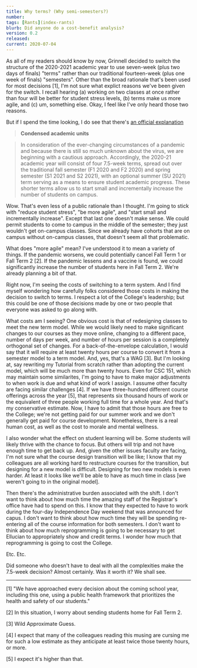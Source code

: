 ```yaml
---
title: Why terms? (Why semi-semesters?)
number: 
tags: [Rants](index-rants)
blurb: Did anyone do a cost-benefit analysis?
version: 0.2
released: 
current: 2020-07-04
---
```

As all of my readers should know by now, Grinnell decided to switch
the structure of the 2020-2021 academic year to use seven-week (plus
two days of finals) "terms" rather than our traditional fourteen-week
(plus one week of finals) "semesters".  Other than the broad rationale
that's been used for most decisions [1], I'm not sure what explict
reasons we've been given for the switch.  I recall hearing (a)
working on two classes at once rather than four will be better for
student stress levels, (b) terms make us more agile, and (c) um,
something else.  Okay, I feel like I've only heard those two reasons.

But if I spend the time looking, I do see that there's [an official
explanation](https://www.grinnell.edu/messages/AY2021-planning-update)

> **Condensed academic units**

> In consideration of the ever-changing circumstances of a pandemic and because there is still so much unknown about the virus, we are beginning with a cautious approach. Accordingly, the 2020-21 academic year will consist of four 7.5-week terms, spread out over the traditional fall semester (F1 2020 and F2 2020) and spring semester (S1 2021 and S2 2021), with an optional summer (SU 2021) term serving as a means to ensure student academic progress. These shorter terms allow us to start small and incrementally increase the number of students on campus.

Wow.  That's even less of a public rationale than I thought.  I'm
going to stick with "reduce student stress", "be more agile", and
"start small and incrementally increase".  Except that last one
doesn't make sense.  We could permit students to come to campus in
the middle of the semester; they just wouldn't get on-campus classes.
Since we already have cohorts that are on campus without on-campus
classes, that doesn't seem all that problematic.

What does "more agile" mean?  I've understood it to mean a variety
of things.  If the pandemic worsens, we could potentially cancel
Fall Term 1 or Fall Term 2 [2].  If the pandemic lessens and a
vaccine is found, we could significantly increase the number of 
students here in Fall Term 2.  We're already planning a bit of that.

Right now, I'm seeing the costs of switching to a term system.  And
I find myself wondering how carefully folks considered those costs
in making the decision to switch to terms.  I respect a lot of the
College's leadership; but this could be one of those decisions made
by one or two people that everyone was asked to go along with.

What costs am I seeing?  One obvious cost is that of redesigning
classes to meet the new term model.  While we would likely need to
make significant changes to our courses as they move online, changing
to a different pace, number of days per week, and number of hours
per session is a completely orthogonal set of changes.  For a
back-of-the-envelope calculation, I would say that it will require
at least twenty hours per course to convert it from a semester model
to a term model.  And, yes, that's a WAG [3].  But I'm looking at,
say rewriting my Tutorial from scratch rather than adopting the
current model, which will be much more than twenty hours.  Even for
CSC 151, which may maintain some similarites, I'm going to have to
make major adjustments to when work is due and what kind of work I
assign.  I assume other faculty are facing similar challenges [4].
If we have three-hundred different course offerings across the year
[5], that represents six thousand hours of work or the equivalent
of three people working full time for a whole year.  And that's my
conservative estimate.  Now, I have to admit that those hours are
free to the College; we're not getting paid for our summer work and
we don't generally get paid for course development.  Nonetheless,
there is a real human cost, as well as the cost to morale and mental
wellness.

I also wonder what the effect on student learning will be.  Some
students will likely thrive with the chance to focus.  But others will
trip and not have enough time to get back up.  And, given the other
issues faculty are facing, I'm not sure what the course design transition
will be like; I know that my colleagues are all working hard to 
restructure courses for the transition, but designing for a new model
is difficult.  Designing for two new models is even harder.  At least
it looks like we'll be able to have as much time in class [we weren't
going to in the original model].

Then there's the administrative burden associated with the shift.
I don't want to think about how much time the amazing staff of the
Registrar's office have had to spend on this.  I know that they
expected to have to work during the four-day Independence Day weekend
that was announced for capus.  I don't want to think about how much
time they will be spending re-entering all of the course information
for both semesters.  I don't want to think about how much reprogramming
is going to be necessary to get Ellucian to appropriately show and
credit terms.  I wonder how much that reprogramming is going to
cost the College.

Etc. Etc.

Did someone who doesn't have to deal with all the complexities make the
7.5-week decision?  Almost certainly.  Was it worth it?  We shall see.

---

[1] "We have approached every decision about the coming school year, including this one, using a public health framework that prioritizes the health and safety of our students."

[2] In this situation, I worry about sending students home for Fall Term 2.

[3] Wild Approximate Guess.

[4] I expect that many of the colleagues reading this musing are
cursing me for such a low estimate as they anticipate at least twice
those twenty hours, or more.

[5] I expect it's higher than that.

